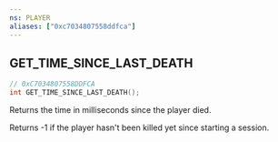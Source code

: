 ```yaml
---
ns: PLAYER
aliases: ["0xc7034807558ddfca"]
---
```

## GET_TIME_SINCE_LAST_DEATH

```c
// 0xC7034807558DDFCA
int GET_TIME_SINCE_LAST_DEATH();
```

Returns the time in milliseconds since the player died.

Returns -1 if the player hasn't been killed yet since starting a session.

